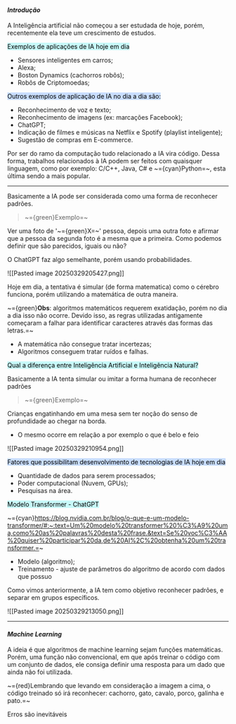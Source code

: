 
####                                                   *Introdução*

A Inteligência artificial não começou a ser estudada de hoje, porém, recentemente ela teve um crescimento de estudos.

<mark style="background: #ABF7F7A6;">Exemplos de aplicações de IA hoje em dia</mark>

-  Sensores inteligentes em carros;
-  Alexa;
-  Boston Dynamics (cachorros robôs);
-  Robôs de Criptomoedas;

<mark style="background: #ADCCFFA6;">Outros exemplos de aplicação de IA no dia a dia são:</mark>

-  Reconhecimento de voz e texto;
-  Reconhecimento de imagens (ex: marcações Facebook);
-  ChatGPT;
-  Indicação de filmes e músicas na Netflix e Spotify (playlist inteligente);
-  Sugestão de compras em E-commerce.

Por ser do ramo da computação tudo relacionado a IA vira código. Dessa forma, trabalhos relacionados à IA podem ser feitos com quaisquer linguagem, como por exemplo: C/C++, Java, C# e ~={cyan}Python=~, esta última sendo a mais popular. 

---

Basicamente a IA pode ser considerada como uma forma de reconhecer padrões. 

> ~={green}Exemplo=~

Ver uma foto de '~={green}X=~' pessoa, depois uma outra foto e afirmar que a pessoa da segunda foto é a mesma que a primeira. Como podemos definir que são parecidos, iguais ou não? 

O ChatGPT faz algo semelhante, porém usando probabilidades.

![[Pasted image 20250329205427.png]]

Hoje em dia, a tentativa é simular (de forma matematica) como o cérebro funciona, porém utilizando a matemática de outra maneira.

~={green}**Obs**: algoritmos matemáticos requerem exatidação, porém no dia a dia isso não ocorre. Devido isso, as regras utilizadas antigamente começaram a falhar para identificar caracteres através das formas das letras.=~

-  A matemática não consegue tratar incertezas;
-  Algoritmos conseguem tratar ruídos e falhas.

<mark style="background: #ABF7F7A6;">Qual a diferença entre Inteligência Artificial e Inteligência Natural?</mark>

Basicamente a IA tenta simular ou imitar a forma humana de reconhecer padrões

> ~={green}Exemplo=~

Crianças engatinhando em uma mesa sem ter noção do senso de profundidade ao chegar na borda.

-  O mesmo ocorre em relação a por exemplo o que é belo e feio

![[Pasted image 20250329210954.png]]

<mark style="background: #ADCCFFA6;">Fatores que possibilitam desenvolvimento de tecnologias de IA hoje em dia</mark>

-  Quantidade de dados para serem processados;
-  Poder computacional (Nuvem, GPUs);
-  Pesquisas na área.

<mark style="background: #ABF7F7A6;">Modelo Transformer - ChatGPT</mark>

~={cyan}https://blog.nvidia.com.br/blog/o-que-e-um-modelo-transformer/#:~:text=Um%20modelo%20transformer%20%C3%A9%20uma,como%20as%20palavras%20desta%20frase.&text=Se%20voc%C3%AA%20quiser%20participar%20da,de%20AI%2C%20obtenha%20um%20transformer.=~

-  Modelo (algoritmo);
-  Treinamento - ajuste de parâmetros do algoritmo de acordo com dados que possuo

Como vimos anteriormente, a IA tem como objetivo reconhecer padrões, e separar em grupos específicos. 

![[Pasted image 20250329213050.png]]

---

#### *Machine Learning*

A ideia é que algoritmos de machine learning sejam funções matemáticas. Porém, uma função não convencional, em que após treinar o código com um conjunto de dados, ele consiga definir uma resposta para um dado que ainda não foi utilizada.

~={red}Lembrando que levando em consideração a imagem a cima, o código treinado só irá reconhecer: cachorro, gato, cavalo, porco, galinha e pato.=~

Erros são inevitáveis


















